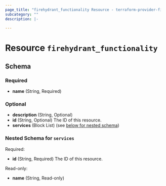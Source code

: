 ```yaml
---
page_title: "firehydrant_functionality Resource - terraform-provider-firehydrant"
subcategory: ""
description: |-
  
---
```


# Resource `firehydrant_functionality`





## Schema

### Required

- **name** (String, Required)

### Optional

- **description** (String, Optional)
- **id** (String, Optional) The ID of this resource.
- **services** (Block List) (see [below for nested schema](#nestedblock--services))

<a id="nestedblock--services"></a>
### Nested Schema for `services`

Required:

- **id** (String, Required) The ID of this resource.

Read-only:

- **name** (String, Read-only)


